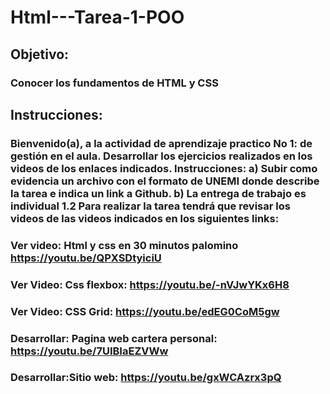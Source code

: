 # Html---Tarea-1-POO
## Objetivo:
### Conocer los fundamentos de HTML y CSS

## Instrucciones:

### Bienvenido(a), a la actividad de aprendizaje practico No 1: de gestión en el aula. Desarrollar los ejercicios realizados en los videos de los enlaces indicados. Instrucciones: a) Subir como evidencia un archivo con el formato de UNEMI donde describe la tarea e indica un link a Github. b) La entrega de trabajo es individual 1.2 Para realizar la tarea tendrá que revisar los videos de las videos indicados en los siguientes links:
### Ver video: Html y css en 30 minutos palomino https://youtu.be/QPXSDtyiciU
### Ver Video: Css flexbox: https://youtu.be/-nVJwYKx6H8
### Ver Video: CSS Grid: https://youtu.be/edEG0CoM5gw
### Desarrollar: Pagina web cartera personal: https://youtu.be/7UIBIaEZVWw
### Desarrollar:Sitio web: https://youtu.be/gxWCAzrx3pQ

